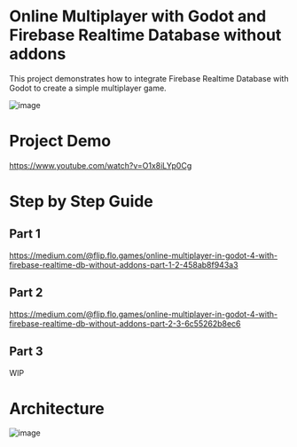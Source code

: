 ﻿# Online Multiplayer with Godot and Firebase Realtime Database without addons

This project demonstrates how to integrate Firebase Realtime Database with Godot to create a simple multiplayer game.

![image](https://github.com/trflorian/godot-multiplayer-firebase/assets/27728267/d1b1d591-5848-45cd-a6b3-4b7572c95f87)

# Project Demo

https://www.youtube.com/watch?v=O1x8iLYp0Cg

# Step by Step Guide

## Part 1
https://medium.com/@flip.flo.games/online-multiplayer-in-godot-4-with-firebase-realtime-db-without-addons-part-1-2-458ab8f943a3

## Part 2
https://medium.com/@flip.flo.games/online-multiplayer-in-godot-4-with-firebase-realtime-db-without-addons-part-2-3-6c55262b8ec6

## Part 3
WIP

# Architecture
![image](https://github.com/trflorian/godot-multiplayer-firebase/assets/27728267/6d2728d2-18c2-4dae-b5e3-890cd5398249)
